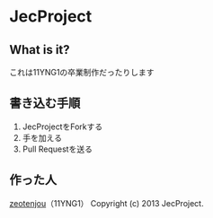 # JecProject
## What is it?

これは11YNG1の卒業制作だったりします

## 書き込む手順

1.  JecProjectをForkする
2.  手を加える
3.  Pull Requestを送る

## 作った人

[zeotenjou](https://twitter.com/zeotenjou)（11YNG1）
Copyright (c) 2013 JecProject.
